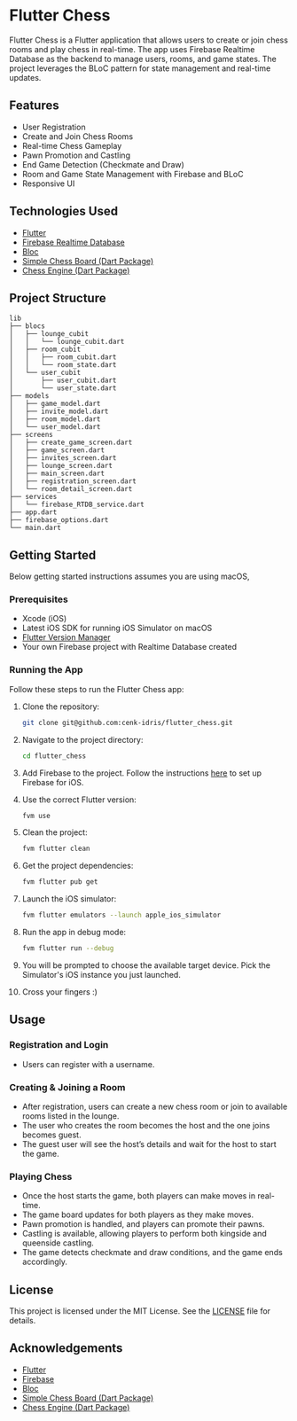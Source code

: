 
# Flutter Chess

Flutter Chess is a Flutter application that allows users to create or join chess rooms and play chess in real-time. The app uses Firebase Realtime Database as the backend to manage users, rooms, and game states. The project leverages the BLoC pattern for state management and real-time updates.

## Features

- User Registration
- Create and Join Chess Rooms
- Real-time Chess Gameplay
- Pawn Promotion and Castling
- End Game Detection (Checkmate and Draw)
- Room and Game State Management with Firebase and BLoC
- Responsive UI

## Technologies Used

- [Flutter](https://flutter.dev/)
- [Firebase Realtime Database](https://firebase.google.com/docs/database/flutter/start)
- [Bloc](https://bloclibrary.dev/#/)
- [Simple Chess Board (Dart Package)](https://pub.dev/packages/simple_chess_board)
- [Chess Engine (Dart Package)](https://pub.dev/packages/chess)

## Project Structure

```
lib
├── blocs
│   ├── lounge_cubit
│   │   └── lounge_cubit.dart
│   ├── room_cubit
│   │   ├── room_cubit.dart
│   │   └── room_state.dart
│   └── user_cubit
│       ├── user_cubit.dart
│       └── user_state.dart
├── models
│   ├── game_model.dart
│   ├── invite_model.dart
│   ├── room_model.dart
│   └── user_model.dart
├── screens
│   ├── create_game_screen.dart
│   ├── game_screen.dart
│   ├── invites_screen.dart
│   ├── lounge_screen.dart
│   ├── main_screen.dart
│   ├── registration_screen.dart
│   └── room_detail_screen.dart
├── services
│   └── firebase_RTDB_service.dart
├── app.dart
├── firebase_options.dart
└── main.dart
```


## Getting Started
Below getting started instructions assumes you are using macOS,

### Prerequisites

- Xcode (iOS)
- Latest iOS SDK for running iOS Simulator on macOS
- [Flutter Version Manager](https://fvm.app/documentation/getting-started)
- Your own Firebase project with Realtime Database created

### Running the App

Follow these steps to run the Flutter Chess app:

1. Clone the repository:

    ```bash
    git clone git@github.com:cenk-idris/flutter_chess.git
    ```

2. Navigate to the project directory:

    ```bash
    cd flutter_chess
    ```

3. Add Firebase to the project. Follow the instructions [here](https://firebase.google.com/docs/flutter/setup?platform=ios) to set up Firebase for iOS.

4. Use the correct Flutter version:

    ```bash
    fvm use
    ```

5. Clean the project:

    ```bash
    fvm flutter clean
    ```

6. Get the project dependencies:

    ```bash
    fvm flutter pub get
    ```

7. Launch the iOS simulator:

    ```bash
    fvm flutter emulators --launch apple_ios_simulator
    ```

8. Run the app in debug mode:

    ```bash
    fvm flutter run --debug
    ```

9. You will be prompted to choose the available target device. Pick the Simulator's iOS instance you just launched.

10. Cross your fingers :)

## Usage

### Registration and Login

- Users can register with a username.

### Creating & Joining a Room

- After registration, users can create a new chess room or join to available rooms listed in the lounge.
- The user who creates the room becomes the host and the one joins becomes guest.
- The guest user will see the host’s details and wait for the host to start the game.

### Playing Chess

- Once the host starts the game, both players can make moves in real-time.
- The game board updates for both players as they make moves.
- Pawn promotion is handled, and players can promote their pawns.
- Castling is available, allowing players to perform both kingside and queenside castling.
- The game detects checkmate and draw conditions, and the game ends accordingly.

## License

This project is licensed under the MIT License. See the [LICENSE](LICENSE) file for details.

## Acknowledgements

- [Flutter](https://flutter.dev/)
- [Firebase](https://firebase.google.com/)
- [Bloc](https://bloclibrary.dev/#/)
- [Simple Chess Board (Dart Package)](https://pub.dev/packages/simple_chess_board)
- [Chess Engine (Dart Package)](https://pub.dev/packages/chess)

